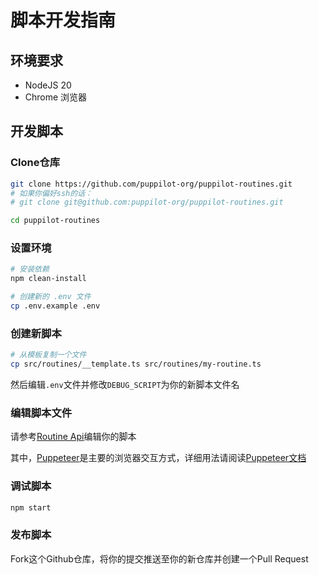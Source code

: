 # 脚本开发指南

## 环境要求

- NodeJS 20
- Chrome 浏览器

## 开发脚本

### Clone仓库

```sh
git clone https://github.com/puppilot-org/puppilot-routines.git
# 如果你偏好ssh的话：
# git clone git@github.com:puppilot-org/puppilot-routines.git

cd puppilot-routines
```

### 设置环境

```sh
# 安装依赖
npm clean-install

# 创建新的 .env 文件
cp .env.example .env
```

### 创建新脚本

```sh
# 从模板复制一个文件
cp src/routines/__template.ts src/routines/my-routine.ts
```

然后编辑`.env`文件并修改`DEBUG_SCRIPT`为你的新脚本文件名

### 编辑脚本文件

请参考[Routine Api](./Routine-api.md)编辑你的脚本

其中，[Puppeteer](https://pptr.dev/)是主要的浏览器交互方式，详细用法请阅读[Puppeteer文档](https://pptr.dev/guides/page-interactions)

### 调试脚本

```sh
npm start
```

### 发布脚本

Fork这个Github仓库，将你的提交推送至你的新仓库并创建一个Pull Request
